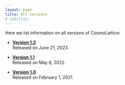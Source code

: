 ```yaml
---
layout: page
title: All versions
# subtitle:
---
```


Here we list information on all versions of CosmoLattice:

- <b><a href="../version11">Version 1.2</a></b> <br>
  Released on June 21, 2023.

- <b><a href="../version11">Version 1.1</a></b> <br>
  Released on May 6, 2022.
  
- <b><a href="../version10">Version 1.0</a></b> <br>
  Released on February 1, 2021.